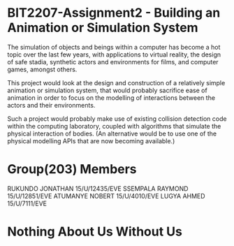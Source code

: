 # BIT2207-Assignment2 - Building an Animation or Simulation System

The simulation of objects and beings within a computer has become a hot topic over the last few years, with applications to        virtual reality, the design of safe stadia, synthetic actors and environments for films, and computer games, amongst others. 

This project would look at the design and construction of a relatively simple animation or simulation system, that would probably sacrifice ease of animation in order to focus on the modelling of interactions between the actors and their environments.

Such a project would probably make use of existing collision detection code within the computing laboratory, coupled with algorithms that simulate the physical interaction of bodies. (An alternative would be to use one of the physical modelling APIs that are now becoming available.)

# Group(203) Members
RUKUNDO JONATHAN 	15/U/12435/EVE
SSEMPALA RAYMOND 	15/U/12851/EVE
ATUMANYE NOBERT 	15/U/4010/EVE
LUGYA AHMED 	    15/U/7111/EVE

# Nothing About Us Without Us
